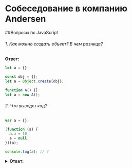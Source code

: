 # Собеседование в компанию Andersen

##Вопросы по JavaScript

###### 1. Как можно создать объект? В чем разница?

**Ответ:**

```javascript
let a = {}; 
```

```javascript
const obj = {};
let a = Object.create(obj); 
```
```javascript
function A() {}
let a = new A();
```


###### 2. Что выведет код?


```javascript
var a = {};

(function (a) {
  a.a = 10;
  a = null;
})(a);

console.log(a); // ?
```
<details><summary><b>Ответ:</b></summary>
<p>

**Ответ:**
```javascript
{a: 10}
```

</p>
</details>
